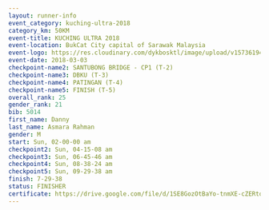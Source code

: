 ```yaml
--- 
layout: runner-info 
event_category: kuching-ultra-2018 
category_km: 50KM 
event-title: KUCHING ULTRA 2018 
event-location: BukCat City capital of Sarawak Malaysia 
event-logo: https://res.cloudinary.com/dykbosktl/image/upload/v1573619473/Logo/kuching-ultra-2018-logo_tlpvm5.png 
event-date: 2018-03-03 
checkpoint-name2: SANTUBONG BRIDGE - CP1 (T-2) 
checkpoint-name3: DBKU (T-3) 
checkpoint-name4: PATINGAN (T-4) 
checkpoint-name5: FINISH (T-5) 
overall_rank: 25
gender_rank: 21
bib: 5014
first_name: Danny
last_name: Asmara Rahman
gender: M
start: Sun, 02-00-00 am
checkpoint2: Sun, 04-15-08 am
checkpoint3: Sun, 06-45-46 am
checkpoint4: Sun, 08-38-24 am
checkpoint5: Sun, 09-29-38 am
finish: 7-29-38
status: FINISHER
certificate: https://drive.google.com/file/d/1SE8GozOtBaYo-tnmXE-cZERtqDvFRu/view?usp=sharing","CERTIFICATE")
--- 
```

